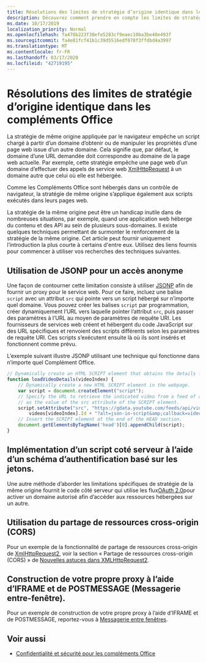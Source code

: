 ```yaml
---
title: Résolutions des limites de stratégie d’origine identique dans les compléments Office
description: Découvrez comment prendre en compte les limites de stratégie de même origine avec JSONP, CORS, IFRAMEs et autres techniques.
ms.date: 10/17/2019
localization_priority: Normal
ms.openlocfilehash: fa478b223f30efe5283cf9eaec10ba3be40e493f
ms.sourcegitcommit: fa4e81fcf41b1c39d5516edf078f3ffdbd4a3997
ms.translationtype: MT
ms.contentlocale: fr-FR
ms.lasthandoff: 03/17/2020
ms.locfileid: "42719195"
---
```

# <a name="addressing-same-origin-policy-limitations-in-office-add-ins"></a>Résolutions des limites de stratégie d’origine identique dans les compléments Office

La stratégie de même origine appliquée par le navigateur empêche un script chargé à partir d’un domaine d’obtenir ou de manipuler les propriétés d’une page web issue d’un autre domaine. Cela signifie que, par défaut, le domaine d’une URL demandée doit correspondre au domaine de la page web actuelle. Par exemple, cette stratégie empêche une page web d’un domaine d’effectuer des appels de service web [XmlHttpRequest](https://www.w3.org/TR/XMLHttpRequest/) à un domaine autre que celui où elle est hébergée.

Comme les Compléments Office sont hébergés dans un contrôle de navigateur, la stratégie de même origine s’applique également aux scripts exécutés dans leurs pages web.

La stratégie de la même origine peut être un handicap inutile dans de nombreuses situations, par exemple, quand une application web héberge du contenu et des API au sein de plusieurs sous-domaines. Il existe quelques techniques permettant de surmonter le renforcement de la stratégie de la même origine. Cet article peut fournir uniquement l’introduction la plus courte à certains d'entre eux. Utilisez des liens fournis pour commencer à utiliser vos recherches des techniques suivantes.

## <a name="use-jsonp-for-anonymous-access"></a>Utilisation de JSONP pour un accès anonyme

Une façon de contourner cette limitation consiste à utiliser [JSONP](https://www.w3schools.com/js/js_json_jsonp.asp) afin de fournir un proxy pour le service web. Pour ce faire, incluez une balise `script` avec un attribut `src` qui pointe vers un script hébergé sur n’importe quel domaine. Vous pouvez créer les balises `script` par programmation, créer dynamiquement l’URL vers laquelle pointer l’attribut `src`, puis passer des paramètres à l’URL au moyen de paramètres de requête URI. Les fournisseurs de services web créent et hébergent du code JavaScript sur des URL spécifiques et renvoient des scripts différents selon les paramètres de requête URI. Ces scripts s’exécutent ensuite là où ils sont insérés et fonctionnent comme prévu.

L’exemple suivant illustre JSONP utilisant une technique qui fonctionne dans n’importe quel Complément Office.

```js
// Dynamically create an HTML SCRIPT element that obtains the details for the specified video.
function loadVideoDetails(videoIndex) {
    // Dynamically create a new HTML SCRIPT element in the webpage.
    var script = document.createElement("script");
    // Specify the URL to retrieve the indicated video from a feed of a current list of videos,
    // as the value of the src attribute of the SCRIPT element. 
    script.setAttribute("src", "https://gdata.youtube.com/feeds/api/videos/" + 
        videos[videoIndex].Id + "?alt=json-in-script&amp;callback=videoDetailsLoaded");
    // Insert the SCRIPT element at the end of the HEAD section.
    document.getElementsByTagName('head')[0].appendChild(script);
}

```


## <a name="implement-server-side-code-using-a-token-based-authorization-scheme"></a>Implémentation d’un script coté serveur à l’aide d’un schéma d’authentification basé sur les jetons.

Une autre méthode d’aborder les limitations spécifiques de stratégie de la même origine fournit le code côté serveur qui utilise les flux[OAuth 2.0](https://oauth.net/2/)pour activer un domaine autorisé afin d’accéder aux ressources hébergées sur un autre. 


## <a name="use-cross-origin-resource-sharing-cors"></a>Utilisation du partage de ressources cross-origin (CORS)


Pour un exemple de la fonctionnalité de partage de ressources cross-origin de [XmlHttpRequest2](https://dvcs.w3.org/hg/xhr/raw-file/tip/Overview.html), voir la section « Partage de ressources cross-origin (CORS) » de [Nouvelles astuces dans XMLHttpRequest2](https://www.html5rocks.com/en/tutorials/file/xhr2/).


## <a name="build-your-own-proxy-using-iframe-and-post-message-cross-window-messaging"></a>Construction de votre propre proxy à l’aide d’IFRAME et de POSTMESSAGE (Messagerie entre-fenêtre).


Pour un exemple de construction de votre propre proxy à l’aide d’IFRAME et de POSTMESSAGE, reportez-vous à [Messagerie entre fenêtres](http://ejohn.org/blog/cross-window-messaging/).


## <a name="see-also"></a>Voir aussi

- [Confidentialité et sécurité pour les compléments Office](../concepts/privacy-and-security.md)
    

